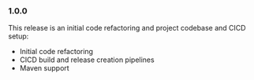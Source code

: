 ### 1.0.0

This release is an initial code refactoring and project codebase and CICD setup:

- Initial code refactoring
- CICD build and release creation pipelines
- Maven support